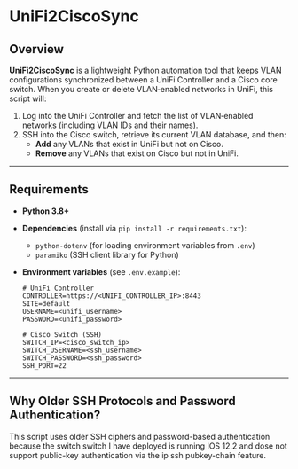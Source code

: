 # UniFi2CiscoSync

## Overview
**UniFi2CiscoSync** is a lightweight Python automation tool that keeps VLAN configurations synchronized between a UniFi Controller and a Cisco core switch. When you create or delete VLAN‐enabled networks in UniFi, this script will:

1. Log into the UniFi Controller and fetch the list of VLAN‐enabled networks (including VLAN IDs and their names).  
2. SSH into the Cisco switch, retrieve its current VLAN database, and then:
   - **Add** any VLANs that exist in UniFi but not on Cisco.  
   - **Remove** any VLANs that exist on Cisco but not in UniFi.  

---

## Requirements

- **Python 3.8+**  
- **Dependencies** (install via `pip install -r requirements.txt`):  
  - `python-dotenv` (for loading environment variables from `.env`)  
  - `paramiko` (SSH client library for Python)  

- **Environment variables** (see `.env.example`):  
  ```text
  # UniFi Controller
  CONTROLLER=https://<UNIFI_CONTROLLER_IP>:8443
  SITE=default
  USERNAME=<unifi_username>
  PASSWORD=<unifi_password>

  # Cisco Switch (SSH)
  SWITCH_IP=<cisco_switch_ip>
  SWITCH_USERNAME=<ssh_username>
  SWITCH_PASSWORD=<ssh_password>
  SSH_PORT=22
  ```

---

## Why Older SSH Protocols and Password Authentication?
This script uses older SSH ciphers and password-based authentication because the switch switch I have deployed is running IOS 12.2 and dose not support public-key authentication via the ip ssh pubkey-chain feature.
